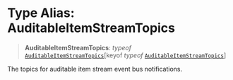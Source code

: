 # Type Alias: AuditableItemStreamTopics

> **AuditableItemStreamTopics**: *typeof* [`AuditableItemStreamTopics`](../variables/AuditableItemStreamTopics.md)\[keyof *typeof* [`AuditableItemStreamTopics`](../variables/AuditableItemStreamTopics.md)\]

The topics for auditable item stream event bus notifications.
